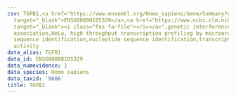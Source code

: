 ```yaml
---
csv: TGFB1,<a href="https://www.ensembl.org/Homo_sapiens/Gene/Summary?db=core;g=ENSG00000105329"
  target="_blank">ENSG00000105329</a>,<a href="https://www.ncbi.nlm.nih.gov/pubmed/17216044"
  target="_blank"><i class="fas fa-file"></i></a>",genetic interference,functional
  association,HeLa, high throughput transcription profiling by microarray,nucleotide
  sequence identification,nucleotide sequence identification,transcriptional regulation,up-regulates
  activity
data_alias: TGFB1
data_id: ENSG00000105329
data_numevidence: 1
data_species: Homo sapiens
data_taxid: '9606'
title: TGFB1
---
```

